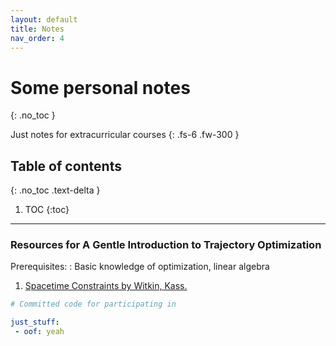 ```yaml
---
layout: default
title: Notes
nav_order: 4
---
```


# Some personal notes 
{: .no_toc }


Just notes for extracurricular courses 
{: .fs-6 .fw-300 }

## Table of contents
{: .no_toc .text-delta }

1. TOC
{:toc}

---


### Resources for A Gentle Introduction to Trajectory Optimization

Prerequisites:
: Basic knowledge of optimization, linear algebra

1. [Spacetime Constraints by Witkin, Kass.](https://www.cs.cmu.edu/~cga/dynopt/witkin/spacetime.pdf)




```yaml
# Committed code for participating in 

just_stuff: 
 - oof: yeah


```


